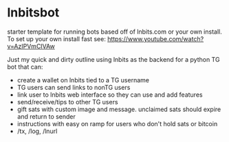 # lnbitsbot

starter template for running bots based off of lnbits.com or your own install. 
To set up your own install fast see:  https://www.youtube.com/watch?v=AzIPVmCIVAw

Just my quick and dirty outline using lnbits as the backend for a python TG bot
that can: 

- create a wallet on lnbits tied to a TG username
- TG users can send links to nonTG users
- link user to lnbits web interface so they can use and add features
- send/receive/tips to other TG users
- gift sats with custom image and message. unclaimed sats should expire and return to sender
- instructions with easy on ramp for users who don't hold sats or bitcoin
- /tx, /log, /lnurl
